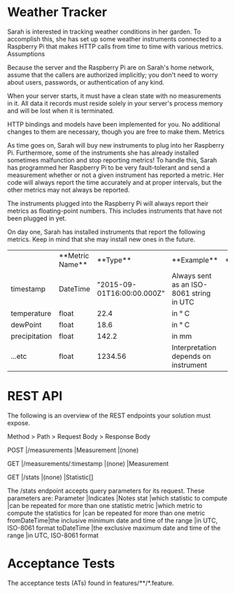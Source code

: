# Weather Tracker

Sarah is interested in tracking weather conditions in her garden. To accomplish this, she has set up some weather instruments connected to a Raspberry Pi that makes HTTP calls from time to time with various metrics.
Assumptions

Because the server and the Raspberry Pi are on Sarah's home network, assume that the callers are authorized implicitly; you don't need to worry about users, passwords, or authentication of any kind.

When your server starts, it must have a clean state with no measurements in it. All data it records must reside solely in your server's process memory and will be lost when it is terminated.

HTTP bindings and models have been implemented for you. No additional changes to them are necessary, though you are free to make them.
Metrics

As time goes on, Sarah will buy new instruments to plug into her Raspberry Pi. Furthermore, some of the instruments she has already installed sometimes malfunction and stop reporting metrics! To handle this, Sarah has programmed her Raspberry Pi to be very fault-tolerant and send a measurement whether or not a given instrument has reported a metric. Her code will always report the time accurately and at proper intervals, but the other metrics may not always be reported.

The instruments plugged into the Raspberry Pi will always report their metrics as floating-point numbers. This includes instruments that have not been plugged in yet.

On day one, Sarah has installed instruments that report the following metrics. Keep in mind that she may install new ones in the future.
<table>
    <th>
        <td>**Metric Name**</td>
		<td>**Type**</td>
		<td>**Example**</td>
		<td>**Notes**</td>
    </th>
	<tr>
        <td>timestamp</td>
		<td>DateTime</td>
		<td>"2015-09-01T16:00:00.000Z"</td>
		<td>Always sent as an ISO-8061 string in UTC</td>
    </tr>
	<tr>
        <td>temperature</td>
		<td>float</td>
		<td>22.4</td>
		<td>in ° C</td>
    </tr>
	<tr>
        <td>dewPoint</td>
		<td>float</td>
		<td>18.6</td>
		<td>in ° C</td>
    </tr>
	<tr>
        <td>precipitation</td>
		<td>float</td>
		<td>142.2</td>
		<td>in mm</td>
    </tr>
	<tr>
        <td>...etc</td>
		<td>float</td>
		<td>1234.56</td>
		<td>Interpretation depends on instrument</td>
    </tr>
</table>

# REST API
The following is an overview of the REST endpoints your solution must expose.

Method 	> Path 						> Request Body 	> Response Body

POST 	|/measurements 				|Measurement 	|(none)

GET 	|/measurements/:timestamp 	|(none) 		|Measurement

GET 	|/stats 					|(none) 		|Statistic[]

The /stats endpoint accepts query parameters for its request. These parameters are:
Parameter 	|Indicates 											|Notes
stat 		|which statistic to compute 						|can be repeated for more than one statistic
metric 		|which metric to compute the statistics for 		|can be repeated for more than one metric
fromDateTime|the inclusive minimum date and time of the range 	|in UTC, ISO-8061 format
toDateTime 	|the exclusive maximum date and time of the range 	|in UTC, ISO-8061 format

# Acceptance Tests
The acceptance tests (ATs) found in features/**/*.feature.
